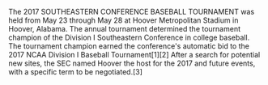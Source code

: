 The 2017 SOUTHEASTERN CONFERENCE BASEBALL TOURNAMENT was held from May 23 through May 28 at Hoover Metropolitan Stadium in Hoover, Alabama. The annual tournament determined the tournament champion of the Division I Southeastern Conference in college baseball. The tournament champion earned the conference's automatic bid to the 2017 NCAA Division I Baseball Tournament[1][2] After a search for potential new sites, the SEC named Hoover the host for the 2017 and future events, with a specific term to be negotiated.[3]
